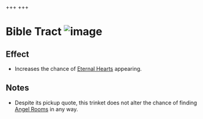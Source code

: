 +++
+++

 # Bible Tract ![image](/image/Bible_Tract.png) 

Effect
--------


* Increases the chance of [Eternal Hearts](/wiki/Hearts#Eternal_Heart "Hearts") appearing.


Notes
-------


* Despite its pickup quote, this trinket does not alter the chance of finding [Angel Rooms](/wiki/Angel_Room "Angel Room") in any way.


